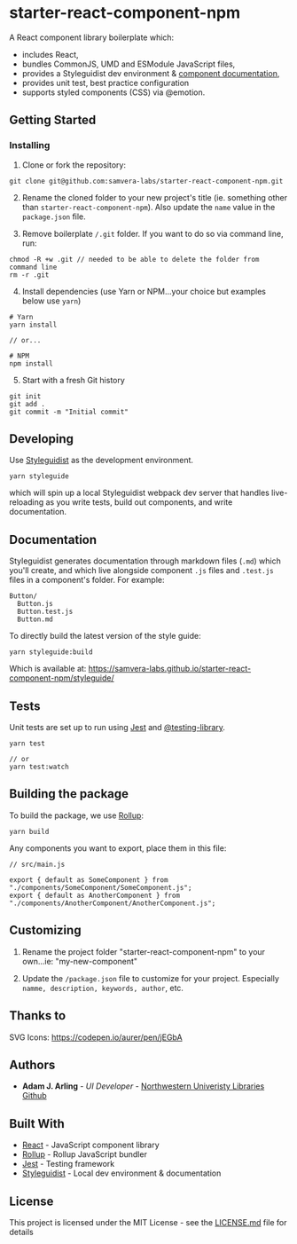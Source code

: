 # starter-react-component-npm

A React component library boilerplate which:

- includes React,
- bundles CommonJS, UMD and ESModule JavaScript files,
- provides a Styleguidist dev environment &amp; [component documentation](https://samvera-labs.github.io/starter-react-component-npm/styleguide/),
- provides unit test, best practice configuration
- supports styled components (CSS) via @emotion.

## Getting Started

### Installing

1. Clone or fork the repository:

```
git clone git@github.com:samvera-labs/starter-react-component-npm.git
```

2. Rename the cloned folder to your new project's title (ie. something other than `starter-react-component-npm`). Also update the `name` value in the `package.json` file.

3. Remove boilerplate `/.git` folder. If you want to do so via command line, run:

```
chmod -R +w .git // needed to be able to delete the folder from command line
rm -r .git
```

4. Install dependencies (use Yarn or NPM...your choice but examples below use `yarn`)

```
# Yarn
yarn install

// or...

# NPM
npm install
```

5. Start with a fresh Git history

```
git init
git add .
git commit -m "Initial commit"
```

## Developing

Use [Styleguidist](https://react-styleguidist.js.org/) as the development environment.

```
yarn styleguide
```

which will spin up a local Styleguidist webpack dev server that handles live-reloading as you write tests, build out components, and write documentation.

## Documentation

Styleguidist generates documentation through markdown files (`.md`) which you'll create, and which live alongside component `.js` files and `.test.js` files in a component's folder. For example:

```
Button/
  Button.js
  Button.test.js
  Button.md
```

To directly build the latest version of the style guide:

```
yarn styleguide:build
```

Which is available at: https://samvera-labs.github.io/starter-react-component-npm/styleguide/

## Tests

Unit tests are set up to run using [Jest](https://jestjs.io/) and [@testing-library](https://testing-library.com/).

```
yarn test

// or
yarn test:watch
```

## Building the package

To build the package, we use [Rollup](https://rollupjs.org/):

```
yarn build
```

Any components you want to export, place them in this file:

```
// src/main.js

export { default as SomeComponent } from "./components/SomeComponent/SomeComponent.js";
export { default as AnotherComponent } from "./components/AnotherComponent/AnotherComponent.js";
```

## Customizing

1. Rename the project folder "starter-react-component-npm" to your own...ie: "my-new-component"

2. Update the `/package.json` file to customize for your project. Especially `namme, description, keywords, author`, etc.

## Thanks to

SVG Icons: https://codepen.io/aurer/pen/jEGbA

## Authors

- **Adam J. Arling** - _UI Developer_ - [Northwestern Univeristy Libraries](https://github.com/nulib) [Github](https://github.com/adamjarling)

## Built With

- [React](https://reactjs.org/) - JavaScript component library
- [Rollup](https://rollupjs.org/) - Rollup JavaScript bundler
- [Jest](https://jestjs.io/) - Testing framework
- [Styleguidist](https://react-styleguidist.js.org/) - Local dev environment &amp; documentation

## License

This project is licensed under the MIT License - see the [LICENSE.md](LICENSE.md) file for details
